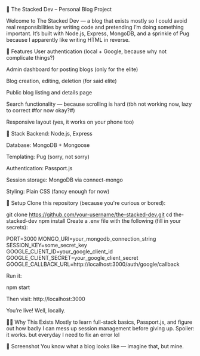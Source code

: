 📝 The Stacked Dev – Personal Blog Project

Welcome to The Stacked Dev — a blog that exists mostly so I could avoid real responsibilities by writing code and pretending I’m doing something important. It’s built with Node.js, Express, MongoDB, and a sprinkle of Pug because I apparently like writing HTML in reverse.

🚀 Features
User authentication (local + Google, because why not complicate things?)

Admin dashboard for posting blogs (only for the elite)

Blog creation, editing, deletion (for said elite)

Public blog listing and details page

Search functionality — because scrolling is hard (tbh not working now, lazy to correct #for now okay?#)

Responsive layout (yes, it works on your phone too)


🧰 Stack
Backend: Node.js, Express

Database: MongoDB + Mongoose

Templating: Pug (sorry, not sorry)

Authentication: Passport.js

Session storage: MongoDB via connect-mongo

Styling: Plain CSS (fancy enough for now)

🔧 Setup
Clone this repository (because you're curious or bored):

git clone https://github.com/your-username/the-stacked-dev.git
cd the-stacked-dev
npm install
Create a .env file with the following (fill in your secrets):

PORT=3000 
MONGO_URI=your_mongodb_connection_string
SESSION_KEY=some_secret_key
GOOGLE_CLIENT_ID=your_google_client_id
GOOGLE_CLIENT_SECRET=your_google_client_secret
GOOGLE_CALLBACK_URL=http://localhost:3000/auth/google/callback

Run it:

npm start

Then visit: http://localhost:3000

You’re live! Well, locally.

🙋‍♂️ Why This Exists
Mostly to learn full-stack basics, Passport.js, and figure out how badly I can mess up session management before giving up. Spoiler: it works. but everyday I need to fix an error lol

📸 Screenshot
You know what a blog looks like — imagine that, but mine.
